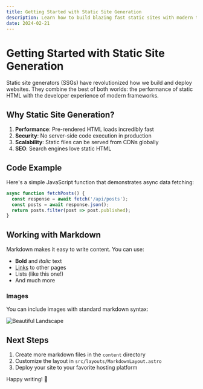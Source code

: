 ```yaml
---
title: Getting Started with Static Site Generation
description: Learn how to build blazing fast static sites with modern tools
date: 2024-02-21
---
```


# Getting Started with Static Site Generation

Static site generators (SSGs) have revolutionized how we build and deploy websites. They combine the best of both worlds: the performance of static HTML with the developer experience of modern frameworks.

## Why Static Site Generation?

1. **Performance**: Pre-rendered HTML loads incredibly fast
2. **Security**: No server-side code execution in production
3. **Scalability**: Static files can be served from CDNs globally
4. **SEO**: Search engines love static HTML

## Code Example

Here's a simple JavaScript function that demonstrates async data fetching:

```javascript
async function fetchPosts() {
  const response = await fetch('/api/posts');
  const posts = await response.json();
  return posts.filter(post => post.published);
}
```

## Working with Markdown

Markdown makes it easy to write content. You can use:

- **Bold** and *italic* text
- [Links](#) to other pages
- Lists (like this one!)
- And much more

### Images

You can include images with standard markdown syntax:

![Beautiful Landscape](https://images.unsplash.com/photo-1506744038136-46273834b3fb?w=1200)

## Next Steps

1. Create more markdown files in the `content` directory
2. Customize the layout in `src/layouts/MarkdownLayout.astro`
3. Deploy your site to your favorite hosting platform

Happy writing! 🚀